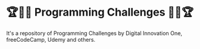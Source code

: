 # 🏆👨‍💻 Programming Challenges 👨‍🔬🏆
It's a repository of Programming Challenges by Digital Innovation One, freeCodeCamp, Udemy and others.
